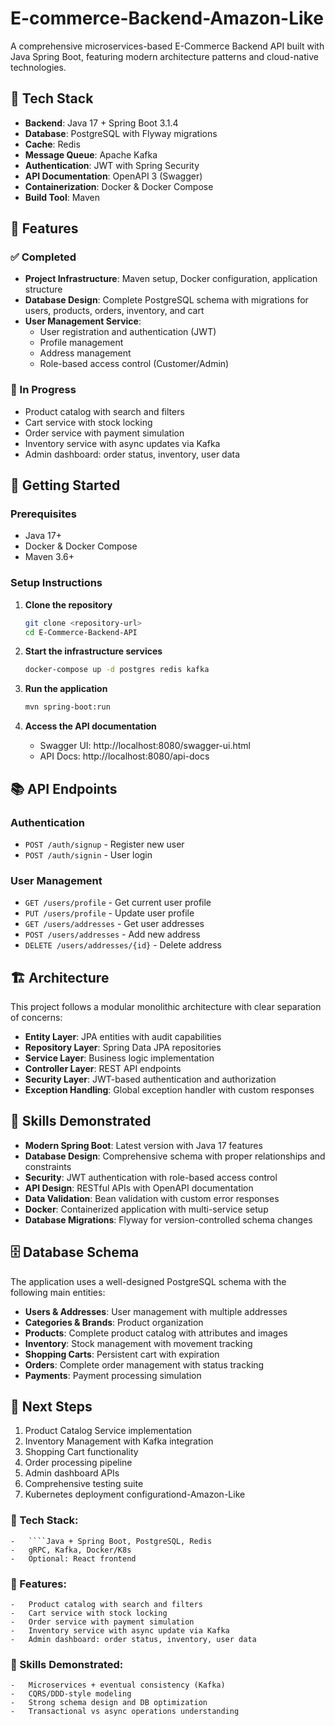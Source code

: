 # E-commerce-Backend-Amazon-Like

A comprehensive microservices-based E-Commerce Backend API built with Java Spring Boot, featuring modern architecture patterns and cloud-native technologies.

## 🔧 Tech Stack

- **Backend**: Java 17 + Spring Boot 3.1.4
- **Database**: PostgreSQL with Flyway migrations
- **Cache**: Redis
- **Message Queue**: Apache Kafka
- **Authentication**: JWT with Spring Security
- **API Documentation**: OpenAPI 3 (Swagger)
- **Containerization**: Docker & Docker Compose
- **Build Tool**: Maven

## 📌 Features

### ✅ Completed
- **Project Infrastructure**: Maven setup, Docker configuration, application structure
- **Database Design**: Complete PostgreSQL schema with migrations for users, products, orders, inventory, and cart
- **User Management Service**: 
  - User registration and authentication (JWT)
  - Profile management
  - Address management
  - Role-based access control (Customer/Admin)

### 🚧 In Progress
- Product catalog with search and filters
- Cart service with stock locking
- Order service with payment simulation
- Inventory service with async updates via Kafka
- Admin dashboard: order status, inventory, user data

## 🚀 Getting Started

### Prerequisites
- Java 17+
- Docker & Docker Compose
- Maven 3.6+

### Setup Instructions

1. **Clone the repository**
   ```bash
   git clone <repository-url>
   cd E-Commerce-Backend-API
   ```

2. **Start the infrastructure services**
   ```bash
   docker-compose up -d postgres redis kafka
   ```

3. **Run the application**
   ```bash
   mvn spring-boot:run
   ```

4. **Access the API documentation**
   - Swagger UI: http://localhost:8080/swagger-ui.html
   - API Docs: http://localhost:8080/api-docs

## 📚 API Endpoints

### Authentication
- `POST /auth/signup` - Register new user
- `POST /auth/signin` - User login

### User Management
- `GET /users/profile` - Get current user profile
- `PUT /users/profile` - Update user profile
- `GET /users/addresses` - Get user addresses
- `POST /users/addresses` - Add new address
- `DELETE /users/addresses/{id}` - Delete address

## 🏗️ Architecture

This project follows a modular monolithic architecture with clear separation of concerns:

- **Entity Layer**: JPA entities with audit capabilities
- **Repository Layer**: Spring Data JPA repositories
- **Service Layer**: Business logic implementation
- **Controller Layer**: REST API endpoints
- **Security Layer**: JWT-based authentication and authorization
- **Exception Handling**: Global exception handler with custom responses

## 💼 Skills Demonstrated

- **Modern Spring Boot**: Latest version with Java 17 features
- **Database Design**: Comprehensive schema with proper relationships and constraints
- **Security**: JWT authentication with role-based access control
- **API Design**: RESTful APIs with OpenAPI documentation
- **Data Validation**: Bean validation with custom error responses
- **Docker**: Containerized application with multi-service setup
- **Database Migrations**: Flyway for version-controlled schema changes

## 🗄️ Database Schema

The application uses a well-designed PostgreSQL schema with the following main entities:
- **Users & Addresses**: User management with multiple addresses
- **Categories & Brands**: Product organization
- **Products**: Complete product catalog with attributes and images
- **Inventory**: Stock management with movement tracking
- **Shopping Carts**: Persistent cart with expiration
- **Orders**: Complete order management with status tracking
- **Payments**: Payment processing simulation

## 🔄 Next Steps

1. Product Catalog Service implementation
2. Inventory Management with Kafka integration
3. Shopping Cart functionality
4. Order processing pipeline
5. Admin dashboard APIs
6. Comprehensive testing suite
7. Kubernetes deployment configurationd-Amazon-Like

### 🔧 Tech Stack:
	-	````Java + Spring Boot, PostgreSQL, Redis
	-	gRPC, Kafka, Docker/K8s
	-	Optional: React frontend

### 📌 Features:
	-	Product catalog with search and filters
	-	Cart service with stock locking
	-	Order service with payment simulation
	-	Inventory service with async update via Kafka
	-	Admin dashboard: order status, inventory, user data

### 💼 Skills Demonstrated:
	-	Microservices + eventual consistency (Kafka)
	-	CQRS/DDD-style modeling
	-	Strong schema design and DB optimization
	-	Transactional vs async operations understanding
